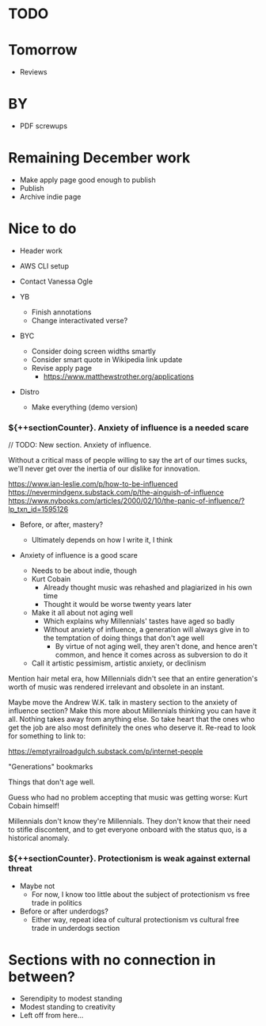 # TODO

# Tomorrow
* Reviews

# BY
* PDF screwups

# Remaining December work
* Make apply page good enough to publish
* Publish
* Archive indie page

# Nice to do
* Header work
* AWS CLI setup
* Contact Vanessa Ogle

* YB
    * Finish annotations
    * Change interactivated verse?

* BYC
    * Consider doing screen widths smartly
    * Consider smart quote in Wikipedia link update
    * Revise apply page
        * https://www.matthewstrother.org/applications

* Distro
    * Make everything (demo version)

### ${++sectionCounter}. Anxiety of influence is a needed scare

// TODO: New section. Anxiety of influence.

Without a critical mass of people willing to say the art of our times sucks, we'll never get over the inertia of our dislike for innovation.

https://www.ian-leslie.com/p/how-to-be-influenced
https://nevermindgenx.substack.com/p/the-ainguish-of-influence
https://www.nybooks.com/articles/2000/02/10/the-panic-of-influence/?lp_txn_id=1595126

* Before, or after, mastery?
    * Ultimately depends on how I write it, I think

* Anxiety of influence is a good scare
    * Needs to be about indie, though
    * Kurt Cobain
        * Already thought music was rehashed and plagiarized in his own time
        * Thought it would be worse twenty years later
    * Make it all about not aging well
        * Which explains why Millennials' tastes have aged so badly
        * Without anxiety of influence, a generation will always give in to the temptation of doing things that don't age well
            * By virtue of not aging well, they aren't done, and hence aren't common, and hence it comes across as subversion to do it
    * Call it artistic pessimism, artistic anxiety, or declinism

Mention hair metal era, how Millennials didn't see that an entire generation's worth of music was rendered irrelevant and obsolete in an instant.

Maybe move the Andrew W.K. talk in mastery section to the anxiety of influence section? Make this more about Millennials thinking you can have it all. Nothing takes away from anything else. So take heart that the ones who get the job are also most definitely the ones who deserve it. Re-read to look for something to link to:

https://emptyrailroadgulch.substack.com/p/internet-people

"Generations" bookmarks

Things that don't age well.

Guess who had no problem accepting that music was getting worse: Kurt Cobain himself!

Millennials don't know they're Millennials. They don't know that their need to stifle discontent, and to get everyone onboard with the status quo, is a historical anomaly.

### ${++sectionCounter}. Protectionism is weak against external threat

* Maybe not
    * For now, I know too little about the subject of protectionism vs free trade in politics
* Before or after underdogs?
    * Either way, repeat idea of cultural protectionism vs cultural free trade in underdogs section

# Sections with no connection in between?
* Serendipity to modest standing
* Modest standing to creativity
* Left off from here…